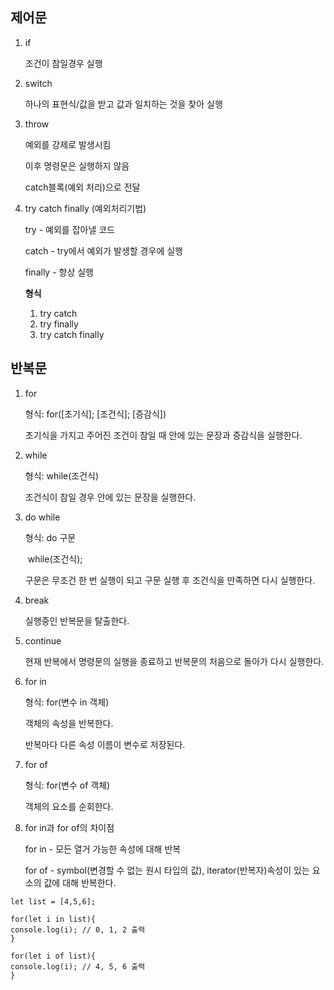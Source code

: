 ## 제어문

1. if

   조건이 참일경우 실행

   

2. switch

   하나의 표현식/값을 받고 값과 일치하는 것을 찾아 실행

   

3. throw

   예외를 강제로 발생시킴

   이후 명령문은 실행하지 않음

   catch블록(예외 처리)으로 전달

   

4. try catch finally (예외처리기법)

   try - 예외를 잡아낼 코드

   catch - try에서 예외가 발생할 경우에 실행

   finally - 항상 실행

   **형식**
   
   1. try catch
   2. try finally
   3. try catch finally



## 반복문

1. for

   형식: for([초기식]; [조건식]; [증감식])

   초기식을 가지고 주어진 조건이 참일 때 안에 있는 문장과 증감식을 실행한다.

   

2. while

   형식: while(조건식)

   조건식이 참일 경우 안에 있는 문장을 실행한다.

   

3. do while

   형식: do 구문

   ​		while(조건식);

   구문은 무조건 한 번 실행이 되고 구문 실행 후 조건식을 만족하면 다시 실행한다.

   

4. break

   실행중인 반복문을 탈출한다.

   

5. continue

   현재 반복에서 명령문의 실행을 종료하고 반복문의 처음으로 돌아가 다시 실행한다.

   

6. for in

   형식: for(변수 in 객체)

   객체의 속성을 반복한다.

   반복마다 다른 속성 이름이 변수로 저장된다.

   

7. for of

   형식: for(변수 of 객체)

   객체의 요소를 순회한다.

   

8. for in과 for of의 차이점

   for in - 모든 열거 가능한 속성에 대해 반복

   for of - symbol(변경할 수 없는 원시 타입의 값), iterator(반복자)속성이 있는 요소의 값에 대해 반복한다.
   

```
let list = [4,5,6];

for(let i in list){
console.log(i); // 0, 1, 2 출력
}

for(let i of list){
console.log(i); // 4, 5, 6 출력
}
```

